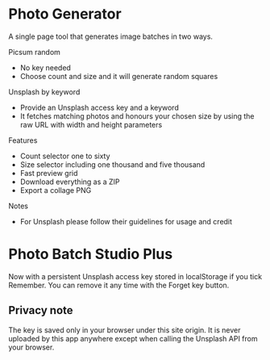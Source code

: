 # Photo Generator

A single page tool that generates image batches in two ways.

Picsum random
- No key needed
- Choose count and size and it will generate random squares

Unsplash by keyword
- Provide an Unsplash access key and a keyword
- It fetches matching photos and honours your chosen size by using the raw URL with width and height parameters

Features
- Count selector one to sixty
- Size selector including one thousand and five thousand
- Fast preview grid
- Download everything as a ZIP
- Export a collage PNG

Notes
- For Unsplash please follow their guidelines for usage and credit

# Photo Batch Studio Plus

Now with a persistent Unsplash access key stored in localStorage if you tick Remember. You can remove it any time with the Forget key button.

## Privacy note
The key is saved only in your browser under this site origin. It is never uploaded by this app anywhere except when calling the Unsplash API from your browser.
